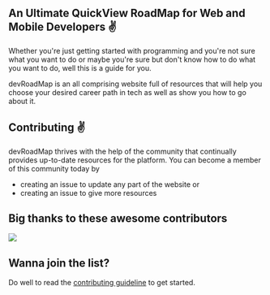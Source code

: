 ## An Ultimate QuickView RoadMap for Web and Mobile Developers ✌

Whether you're just getting started with programming and you're not sure what you want to do or maybe you're sure but don't know how to do what you want to do, well this is a guide for you.

devRoadMap is an all comprising website full of resources that will help you choose your desired career path in tech as well as show you how to go about it.

## Contributing ✌

devRoadMap thrives with the help of the community that continually provides up-to-date resources for the platform. You can become a member of this community today by 
- creating an issue to update any part of the website or 
- creating an issue to give more resources

## Big thanks to these awesome contributors
<a href="https://github.com/elijah-trillionz/devroadmap/graphs/contributors">
  <img src="https://contrib.rocks/image?repo=elijah-trillionz/devroadmap" />
</a>

## Wanna join the list?
Do well to read the [contributing guideline](https://github.com/Elijah-trillionz/devRoadMap/blob/master/CONTRIBUTING.md) to get started.


<!--
## TODO: where resources are needed
1. provide more info describing the Java and Kotlin language in relative to Android
2. provide more info describing the Swift and Objective-c language in relative to Android
3. Provide resources for learning Java, Kotlin, Swift, and Objective-C for free
4. provide more info describing how to learn flutter and resources for learning it
-->
